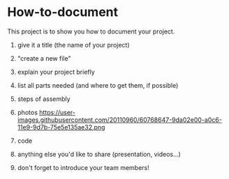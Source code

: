 # How-to-document

This project is to show you how to document your project.

1. give it a title (the name of your project)

2. "create a new file"

3. explain your project briefly

4. list all parts needed (and where to get them, if possible)

5. steps of assembly

6. photos
https://user-images.githubusercontent.com/20110960/60768647-9da02e00-a0c6-11e9-9d7b-75e5e135ae32.png

7. code

8. anything else you'd like to share (presentation, videos...)

9. don't forget to introduce your team members!
